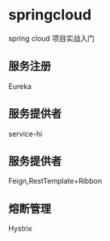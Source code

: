 # springcloud
spring cloud 项目实战入门

## 服务注册
Eureka

## 服务提供者
service-hi

## 服务提供者
Feign,RestTemplate+Ribbon

## 熔断管理
Hystrix

